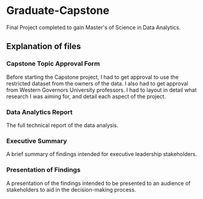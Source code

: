 # Graduate-Capstone
Final Project completed to gain Master's of Science in Data Analytics.

## Explanation of files

### Capstone Topic Approval Form

Before starting the Capstone project, I had to get approval to use the restricted dataset from the owners of the data. I also had to get approval from Western Governors University professors. I had to layout in detail what research I was aiming for, and detail each aspect of the project. 

### Data Analytics Report

The full technical report of the data analysis. 

### Executive Summary

A brief summary of findings intended for executive leadership stakeholders. 

### Presentation of Findings

A presentation of the findings intended to be presented to an audience of stakeholders to aid in the decision-making process. 
